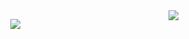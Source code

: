 <img align="right" src="https://i.ibb.co/HBrBTjZ/weirdchamp.gif" />
<p align="center">
<img src="https://github-readme-stats.vercel.app/api?username=haipham22&show_icons=true&count_private=true&show_icons=true" />
</p>
